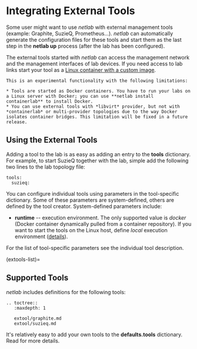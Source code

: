 # Integrating External Tools

Some user might want to use _netlab_ with external management tools (example: Graphite, SuzieQ, Prometheus...). _netlab_ can automatically generate the configuration files for these tools and start them as the last step in the **netlab up** process (after the lab has been configured).

The external tools started with _netlab_ can access the management network and the management interfaces of lab devices. If you need access to lab links start your tool as a [Linux container with a custom image](labs/clab.md#deploying-linux-containers).

```{warning}
This is an experimental functionality with the following limitations:

* Tools are started as Docker containers. You have to run your labs on a Linux server with Docker; you can use **‌netlab install containerlab** to install Docker.
* You can use external tools with *‌libvirt* provider, but not with *‌containerlab* or multi-provider topologies due to the way Docker isolates container bridges. This limitation will be fixed in a future release.
```

## Using the External Tools

Adding a tool to the lab is as easy as adding an entry to the **tools** dictionary. For example, to start SuzieQ together with the lab, simple add the following two lines to the lab topology file:

```
tools:
  suzieq:
```

You can configure individual tools using parameters in the tool-specific dictionary. Some of these parameters are system-defined, others are defined by the tool creator. System-defined parameters include:

* **runtime** -- execution environment. The only supported value is *docker* (Docker container dynamically pulled from a container repository). If you want to start the tools on the Linux host, define *local* execution environment ([details](dev/extools.md)).

For the list of tool-specific parameters see the individual tool description.

(extools-list)=
## Supported Tools

_netlab_ includes definitions for the following tools:

```eval_rst
.. toctree::
   :maxdepth: 1

   extool/graphite.md
   extool/suzieq.md
```

It's relatively easy to add your own tools to the **defaults.tools** dictionary. Read [](dev/extools.md) for more details.
